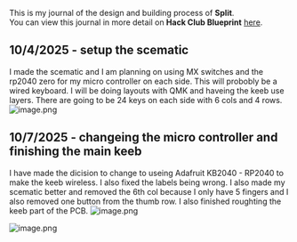 <!--
  ===================    !!READ THIS NOTICE!!   ====================
  DO NOT edit this file manually. Your changes WILL BE OVERWRITTEN!
  This journal is auto generated and updated by Hack Club Blueprint.
  To edit this file, please edit your journal entries on Blueprint.
  ==================================================================
-->

This is my journal of the design and building process of **Split**.  
You can view this journal in more detail on **Hack Club Blueprint** [here](https://blueprint.hackclub.com/projects/58).


## 10/4/2025 - setup the scematic  

I made the scematic and I am planning on using MX switches and the rp2040 zero for my micro controller on each side. This will probobly be a wired keyboard. I will be doing layouts with QMK and haveing the keeb use layers. There are going to be 24 keys on each side with 6 cols and 4 rows.
![image.png](https://blueprint.hackclub.com/user-attachments/blobs/redirect/eyJfcmFpbHMiOnsiZGF0YSI6MzMxLCJwdXIiOiJibG9iX2lkIn19--ef188de868b05fd16eed0501f5f0788291c13f1a/image.png)
  

## 10/7/2025 - changeing the micro controller and finishing the main keeb  

I have made the dicision to change to useing Adafruit KB2040 - RP2040 to make the keeb wireless. I also fixed the labels being wrong. I also made my scematic better and removed the 6th col because I only have 5 fingers and I also removed one button from the thumb row. I also finished roughting the keeb part of the PCB.
![image.png](https://blueprint.hackclub.com/user-attachments/blobs/proxy/eyJfcmFpbHMiOnsiZGF0YSI6OTYyLCJwdXIiOiJibG9iX2lkIn19--8a08933b2006957543095003a375b6d38eb465f2/image.png)

![image.png](https://blueprint.hackclub.com/user-attachments/blobs/proxy/eyJfcmFpbHMiOnsiZGF0YSI6OTYzLCJwdXIiOiJibG9iX2lkIn19--2b6f3b9273a69721b16692d2fdd2815ecd43e568/image.png)
  

